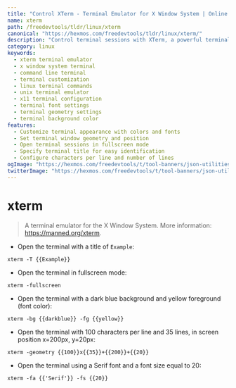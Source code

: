 ```yaml
---
title: "Control XTerm - Terminal Emulator for X Window System | Online Free DevTools by Hexmos"
name: xterm
path: /freedevtools/tldr/linux/xterm
canonical: "https://hexmos.com/freedevtools/tldr/linux/xterm/"
description: "Control terminal sessions with XTerm, a powerful terminal emulator for the X Window System. Customize appearance, geometry, and fonts with ease. Free online tool, no registration required."
category: linux
keywords:
  - xterm terminal emulator
  - x window system terminal
  - command line terminal
  - terminal customization
  - linux terminal commands
  - unix terminal emulator
  - x11 terminal configuration
  - terminal font settings
  - terminal geometry settings
  - terminal background color
features:
  - Customize terminal appearance with colors and fonts
  - Set terminal window geometry and position
  - Open terminal sessions in fullscreen mode
  - Specify terminal title for easy identification
  - Configure characters per line and number of lines
ogImage: "https://hexmos.com/freedevtools/t/tool-banners/json-utilities-banner.png"
twitterImage: "https://hexmos.com/freedevtools/t/tool-banners/json-utilities-banner.png"
---
```


# xterm

> A terminal emulator for the X Window System.
> More information: <https://manned.org/xterm>.

- Open the terminal with a title of `Example`:

`xterm -T {{Example}}`

- Open the terminal in fullscreen mode:

`xterm -fullscreen`

- Open the terminal with a dark blue background and yellow foreground (font color):

`xterm -bg {{darkblue}} -fg {{yellow}}`

- Open the terminal with 100 characters per line and 35 lines, in screen position x=200px, y=20px:

`xterm -geometry {{100}}x{{35}}+{{200}}+{{20}}`

- Open the terminal using a Serif font and a font size equal to 20:

`xterm -fa {{'Serif'}} -fs {{20}}`
